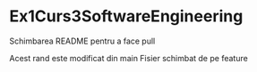 # Ex1Curs3SoftwareEngineering

Schimbarea README pentru a face pull

Acest rand este modificat din main
Fisier schimbat de pe feature

